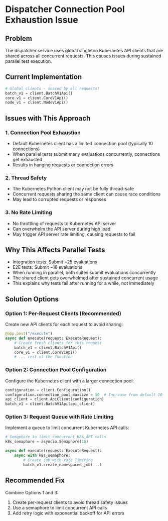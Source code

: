 # Dispatcher Connection Pool Exhaustion Issue

## Problem
The dispatcher service uses global singleton Kubernetes API clients that are shared across all concurrent requests. This causes issues during sustained parallel test execution.

## Current Implementation
```python
# Global clients - shared by all requests!
batch_v1 = client.BatchV1Api()
core_v1 = client.CoreV1Api()
node_v1 = client.NodeV1Api()
```

## Issues with This Approach

### 1. Connection Pool Exhaustion
- Default Kubernetes client has a limited connection pool (typically 10 connections)
- When parallel tests submit many evaluations concurrently, connections get exhausted
- Results in hanging requests or connection errors

### 2. Thread Safety
- The Kubernetes Python client may not be fully thread-safe
- Concurrent requests sharing the same client can cause race conditions
- May lead to corrupted requests or responses

### 3. No Rate Limiting
- No throttling of requests to Kubernetes API server
- Can overwhelm the API server during high load
- May trigger API server rate limiting, causing requests to fail

## Why This Affects Parallel Tests
- Integration tests: Submit ~25 evaluations
- E2E tests: Submit ~18 evaluations
- When running in parallel, both suites submit evaluations concurrently
- The shared client gets overwhelmed after sustained concurrent usage
- This explains why tests fail after running for a while, not immediately

## Solution Options

### Option 1: Per-Request Clients (Recommended)
Create new API clients for each request to avoid sharing:
```python
@app.post("/execute")
async def execute(request: ExecuteRequest):
    # Create fresh clients for this request
    batch_v1 = client.BatchV1Api()
    core_v1 = client.CoreV1Api()
    # ... rest of the function
```

### Option 2: Connection Pool Configuration
Configure the Kubernetes client with a larger connection pool:
```python
configuration = client.Configuration()
configuration.connection_pool_maxsize = 50  # Increase from default 10
api_client = client.ApiClient(configuration)
batch_v1 = client.BatchV1Api(api_client)
```

### Option 3: Request Queue with Rate Limiting
Implement a queue to limit concurrent Kubernetes API calls:
```python
# Semaphore to limit concurrent K8s API calls
k8s_semaphore = asyncio.Semaphore(10)

async def execute(request: ExecuteRequest):
    async with k8s_semaphore:
        # Create job with rate limiting
        batch_v1.create_namespaced_job(...)
```

## Recommended Fix
Combine Options 1 and 3:
1. Create per-request clients to avoid thread safety issues
2. Use a semaphore to limit concurrent API calls
3. Add retry logic with exponential backoff for API errors